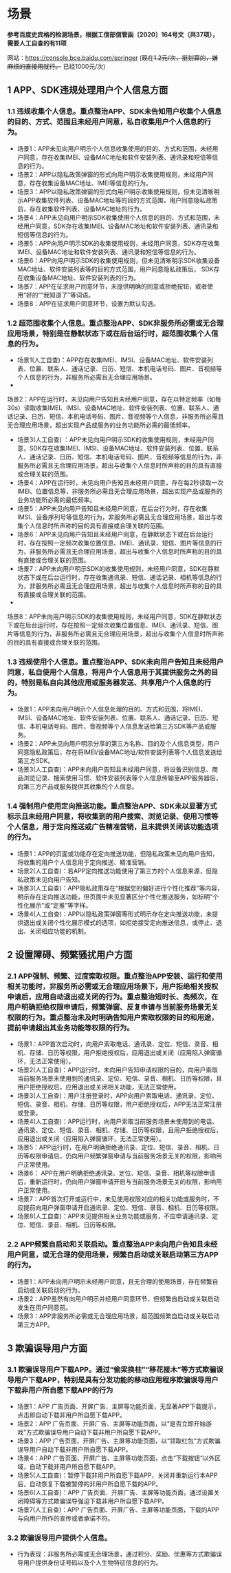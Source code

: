 # 场景

**参考百度史宾格的检测场景，根据工信部信管函〔2020〕164号文（共37项），需要人工自查的有11项**

网站：https://console.bce.baidu.com/springer (~~现在1.2元/次，挺划算的，嫌麻烦的直接用就行。~~ 已经1000元/次)

## 1 APP、SDK违规处理用户个人信息方面

### 1.1 违规收集个人信息。重点整治APP、SDK未告知用户收集个人信息的目的、方式、范围且未经用户同意，私自收集用户个人信息的行为。

- 场景1：APP未见向用户明示个人信息收集使用的目的、方式和范围，未经用户同意，存在收集IMEI、设备MAC地址和软件安装列表、通讯录和短信等信息的行为。
- 场景2：APP以隐私政策弹窗的形式向用户明示收集使用规则，未经用户同意，存在收集设备MAC地址、IMEI等信息的行为。
- 场景3：APP以隐私政策弹窗的形式向用户明示收集使用规则，但未见清晰明示APP收集软件列表、设备MAC地址等的目的方式范围，用户同意隐私政策后，存在收集软件列表、设备MAC地址的行为。
- 场景4：APP未见向用户明示SDK收集使用个人信息的目的、方式和范围，未经用户同意，SDK存在收集IMEI、设备MAC地址和软件安装列表、通讯录和短信等信息的行为。
- 场景5：APP向用户明示SDK的收集使用规则，未经用户同意，SDK存在收集IMEI、设备MAC地址和软件安装列表、通讯录和短信等信息的行为。
- 场景6：APP向用户明示SDK的收集使用规则，但未见清晰明示SDK收集设备MAC地址、软件安装列表等的目的方式范围，用户同意隐私政策后， SDK存在收集设备MAC地址、软件安装列表的行为。
- 场景7：APP在征求用户同意环节，未提供明确的同意或拒绝按钮，或者使用“好的”“我知道了”等词语。
- 场景8：APP在征求用户同意环节，设置为默认勾选。

### 1.2 超范围收集个人信息。重点整治APP、SDK非服务所必需或无合理应用场景，特别是在静默状态下或在后台运行时，超范围收集个人信息的行为。

- 场景1(人工自查)：APP存在收集IMEI、IMSI、设备MAC地址、软件安装列表、位置、联系人、通话记录、日历、短信、本机电话号码、图片、音视频等个人信息的行为，非服务所必需且无合理应用场景。
-

场景2：APP在运行时，未见向用户告知且未经用户同意，存在以特定频率（如每30s）读取收集IMEI、IMSI、设备MAC地址、软件安装列表、位置、联系人、通话记录、日历、短信、本机电话号码、图片、音视频等个人信息，非服务所必需且无合理应用场景，超出实现产品或服务的业务功能所必需的最低频率。

- 场景3(人工自查)
  ：APP未见向用户明示SDK的收集使用规则，未经用户同意，SDK存在收集IMEI、IMSI、设备MAC地址、软件安装列表、位置、联系人、通话记录、日历、短信、本机电话号码、图片、音视频等信息的行为，非服务所必需且无合理应用场景，超出与收集个人信息时所声称的目的具有直接或合理关联的范围。
- 场景4：APP在运行时，未见向用户告知且未经用户同意，存在每2秒读取一次IMEI、位置信息等，非服务所必需且无合理应用场景，超出实现产品或服务的业务功能所必需的最低频率。
- 场景5：APP未见向用户告知且未经用户同意，在后台行为时，存在收集 IMSI、设备序列号等信息的行为，非服务所必需且无合理应用场景，超出与收集个人信息时所声称的目的具有直接或合理关联的范围。
- 场景6：APP未见向用户告知且未经用户同意，在静默状态下或在后台运行时，存在按照一定频次收集位置信息、IMEI、通讯录、短信、图片等信息的行为，非服务所必需且无合理应用场景，超出与收集个人信息时所声称的目的具有直接或合理关联的范围。
- 场景7：APP未向用户明示SDK的收集使用规则，未经用户同意，SDK在静默状态下或在后台运行时，存在收集通讯录、短信、通话记录、相机等信息的行为，非服务所必需且无合理应用场景，超出与收集个人信息时所声称的目的具有直接或合理关联的范围。
-

场景8：APP未向用户明示SDK的收集使用规则，未经用户同意，SDK在静默状态下或在后台运行时，存在按照一定频次收集位置信息、IMEI、通讯录、短信、图片等信息的行为，非服务所必需且无合理应用场景，超出与收集个人信息时所声称的目的具有直接或合理关联的范围。

### 1.3 违规使用个人信息。重点整治APP、SDK未向用户告知且未经用户同意，私自使用个人信息，将用户个人信息用于其提供服务之外的目的，特别是私自向其他应用或服务器发送、共享用户个人信息的行为。

- 场景1：APP未向用户明示个人信息处理的目的、方式和范围，将IMEI、IMSI、设备MAC地址、软件安装列表、位置、联系人、通话记录、日历、短信、本机电话号码、图片、音视频等个人信息发送给第三方SDK等产品或服务。
- 场景2：APP未见向用户明示分享的第三方名称、目的及个人信息类型，用户同意隐私政策后，存在将IMEI/设备MAC地址/软件安装列表等个人信息发送给第三方SDK。
- 场景3(人工自查)：APP未向用户告知且未经用户同意，将设备识别信息、商品浏览记录、搜索使用习惯、软件安装列表等个人信息传输至APP服务器后，向第三方产品或服务提供其收集的个人信息。

### 1.4 强制用户使用定向推送功能。重点整治APP、SDK未以显著方式标示且未经用户同意，将收集到的用户搜索、浏览记录、使用习惯等个人信息，用于定向推送或广告精准营销，且未提供关闭该功能选项的行为。

- 场景1：APP的页面或功能存在定向推送功能，但隐私政策未见向用户告知，将收集的用户个人信息用于定向推送、精准营销。
- 场景2(人工自查)：若APP定向推送功能使用了第三方的个人信息来源，但隐私政策未见向用户告知。
- 场景3(人工自查)：APP隐私政策存在“根据您的偏好进行个性化推荐”等内容，明示存在定向推送功能，但页面中未见显著区分个性化推送服务，如标明“个性化展示”或“定推”等字样。
- 场景4(人工自查)：APP以隐私政策弹窗等形式明示存在定向推送功能，未提供退出或关闭个性化展示模式的选项，如拒绝接受定向推送信息，或停止、退出、关闭相应功能的机制。

## 2 设置障碍、频繁骚扰用户方面

### 2.1 APP强制、频繁、过度索取权限。重点整治APP安装、运行和使用相关功能时，非服务所必需或无合理应用场景下，用户拒绝相关授权申请后，应用自动退出或关闭的行为。重点整治短时长、高频次，在用户明确拒绝权限申请后，频繁弹窗、反复申请与当前服务场景无关权限的行为。重点整治未及时明确告知用户索取权限的目的和用途，提前申请超出其业务功能等权限的行为。

- 场景1：APP首次启动时，向用户索取电话、通讯录、定位、短信、录音、相机、存储、日历等权限，用户拒绝授权后，应用退出或关闭（应用陷入弹窗循环，无法正常使用）。
- 场景2(人工自查)：APP运行时，未向用户告知申请权限的目的，向用户索取当前服务场景未使用到的通讯录、定位、短信、录音、相机、日历等权限，且用户拒绝授权后，应用退出或关闭相关功能，无法正常使用。
- 场景3(人工自查)：用户注册登录时，APP向用户索取电话、通讯录、定位、短信、录音、相机、存储、日历等权限，用户拒绝授权后，APP无法正常注册或登录。
- 场景4(人工自查)：APP运行时，向用户索取当前服务场景未使用到的电话、通讯录、定位、短信、录音、相机、存储、日历等权限，且用户拒绝授权后，应用退出或关闭（应用陷入弹窗循环，无法正常使用）。
- 场景5：APP运行时，在用户明确拒绝通讯录、定位、短信、录音、相机、日历等权限申请后，仍向用户频繁弹窗申请与当前服务场景无关的权限，影响用户正常使用。
- 场景6： APP在用户明确拒绝通讯录、定位、短信、录音、相机等权限申请后，重新运行时，仍向用户弹窗申请开启与当前服务场景无关的权限，影响用户正常使用。
- 场景7：APP首次打开或运行中，未见使用权限对应的相关功能或服务时，不应提前向用户弹窗申请开启通讯录、定位、短信、录音、相机、日历等权限。
- 场景8(人工自查)：APP未见提供相关业务功能或服务，不应申请通讯录、定位、短信、录音、相机、日历等权限。

### 2.2 APP频繁自启动和关联启动。重点整治APP未向用户告知且未经用户同意，或无合理的使用场景，频繁自启动或关联启动第三方APP的行为。

- 场景1：APP未向用户明示未经用户同意，且无合理的使用场景，存在频繁自启动或关联启动的行为。
- 场景2：APP虽然有向用户明示并经用户同意环节，但频繁自启动或关联启动发生在用户同意前。
- 场景3：APP非服务所必需或无合理应用场景，超范围频繁自启动或关联启动第三方APP。

## 3 欺骗误导用户方面

### 3.1 欺骗误导用户下载APP。通过“偷梁换柱”“移花接木”等方式欺骗误导用户下载APP，特别是具有分发功能的移动应用程序欺骗误导用户下载非用户所自愿下载APP的行为

- 场景1：APP 广告页面、开屏广告、主屏等功能页面，无显著APP下载提示，点击即自动下载非用户所自愿下载APP。
- 场景2：APP 广告页面、开屏广告、主屏等功能页面，以“是否立即开始游戏”方式欺骗误导用户自动下载非用户所自愿下载APP。
- 场景3：APP 广告页面、开屏广告、主屏等功能页面，以“领取红包”方式欺骗误导用户自动下载非用户所自愿下载APP。
- 场景4：APP 广告页面、开屏广告、主屏等功能页面，点击“下载按钮“以外区域，自动下载非用户所自愿下载APP。
- 场景5(人工自查)：暂停下载非用户所自愿下载APP，关闭并重新运行本APP后，自动恢复下载被暂停的非用户所自愿下载的APP。
- 场景6(人工自查)：APP 广告页面、开屏广告、主屏等功能页面，通过设置关闭障碍等方式欺骗误导强迫下载非用户所自愿下载APP。
- 场景7(人工自查)：APP 广告页面、开屏广告、主屏等功能页面，下载的APP与向用户所作的宣传或者承诺不符。

### 3.2 欺骗误导用户提供个人信息。

- 行为表现：非服务所必需或无合理场景，通过积分、奖励、优惠等方式欺骗误导用户提供身份证号码以及个人生物特征信息的行为。
